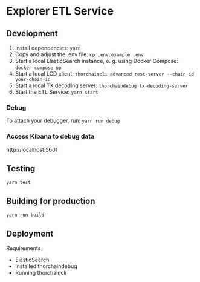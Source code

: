 # Explorer ETL Service

## Development

1. Install dependencies: `yarn`
1. Copy and adjust the .env file: `cp .env.example .env`
1. Start a local ElasticSearch instance, e. g. using Docker Compose: `docker-compose up`
1. Start a local LCD client: `thorchaincli advanced rest-server --chain-id your-chain-id`
1. Start a local TX decoding server: `thorchaindebug tx-decoding-server`
1. Start the ETL Service: `yarn start`

### Debug

To attach your debugger, run: `yarn run debug`

### Access Kibana to debug data

http://localhost:5601

## Testing

`yarn test`

## Building for production

`yarn run build`

## Deployment

Requirements

* ElasticSearch
* Installed thorchaindebug
* Running thorchaincli
